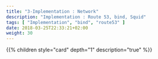 ```yaml
---
title: "3-Implementation : Network"
description: "Implementation : Route 53, bind, Squid"
tags: [ "Implementation", "bind", "route53" ]
date: 2018-03-25T22:33:21+02:00
weight: 30
---
```

{{% children style="card" depth="1"  description="true" %}}
